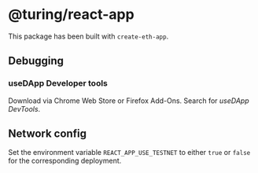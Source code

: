 # @turing/react-app
This package has been built with `create-eth-app`.

## Debugging
### useDApp Developer tools
Download via Chrome Web Store or Firefox Add-Ons. Search for *useDApp DevTools*.

## Network config
Set the environment variable `REACT_APP_USE_TESTNET` to either `true` or `false` for the corresponding deployment.
